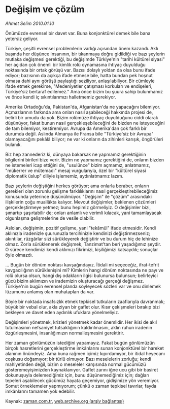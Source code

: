 # Değişim ve çözüm

*Ahmet Selim 2010.01.10*

<tr><td class="metin" colspan="2" style="padding-top: 20px; padding-left: 5px; ">Önümüzde evrensel bir davet var. Buna konjonktürel demek bile bana yetersiz geliyor.</td></tr><tr><td class="metin" colspan="2" style="padding-top: 20px; padding-left: 5px; "><p>Türkiye, çeşitli evrensel problemlerin varlığı açısından önem kazandı. Aklı başında her düşünce insanının, bir tıkanmaya doğru gidildiği ve bazı şeylerin mutlaka değişmesi gerektiği, bu değişimde Türkiye'nin "tarihi kültürel siyasi" her açıdan çok önemli bir kimlik rolü oynamasına ihtiyaç duyulduğu noktasında bir ortak görüşü var. Bazısı dolaylı yoldan da olsa bunu ifade ediyor; bazısının da açıkça ifade etmese bile, hatta bundan pek hoşnut olmasa dahi aynı görüşü paylaştığı seziliyor, anlaşılabiliyor. Bir cümleyle ifade etmek gerekirse, "Medeniyetler çatışması korkuları ve endişeleri, Türkiye'siz bertaraf edilemez." Ama önce bizim bu şuura sahip bulunmamız ve önce kendi iç sıkıntılarımızı halletmemiz gerekiyor.
<p>Amerika Ortadoğu'da, Pakistan'da, Afganistan'da ne yapacağını bilemiyor. Açmazlarının farkında ama onları nasıl aşabileceği hakkında projesi de, belirli bir umudu da yok. Bizim rolümüze ihtiyaç duyulduğunu ciddi olarak düşünüyor, fakat bunun nasıl gerçekleşebileceğini de bizden ne isteyeceğini de tam bilemiyor, kestiremiyor. Avrupa da Amerika'dan çok farklı bir durumda değil. Aslında Almanya ile Fransa bile "Türkiye'siz bir Avrupa" olamayacağını pekâlâ biliyor; ne var ki onların da zihinleri karışık, öngörüleri bulanık.
<p>Biz hep zannederiz ki, dünyaya bakarsak ne yapmamız gerektiğinin bilgilerini birileri bize verir. Bizim ne yapmamız gerektiğini de, onların bizden ne istemeleri icap ettiğini de, "usulünce" bizim açmamız, anlatmamız, "mükerrer ve mütemadi" mesaj vurgularıyla, özel bir "kültürel siyasi diplomatik üslup" diliyle işlememiz, aydınlatmamız lazım.
<p>Bazı şeylerin değiştiğini herkes görüyor; ama onlarla beraber, onların gerekleri olan zorunlu gelişme farklılıklarını nasıl gerçekleştirebileceğimiz konusunda yeterince düşünülmüyor. "Değişim" ile "çözüm" arasındaki ilişkilerin çoğu muallâkta kalıyor. Mevcut değişimler, beklenen çözümleri gerçekleştirmeye yetmez; bunu hepimiz görmeliyiz. O değişimler bizi, şımartıp şaşırtabilir de; onları anlamlı ve verimli kılacak, yani tamamlayacak olgunlaşma gelişmelerine de vesile olabilir.
<p>Aslolan, değişimin, pozitif gelişme, yani "tekâmül" ifade etmesidir. Kendi aklınızla iradenizle şuurunuzla tercihinizle kendinizi değiştirmezseniz; akıntılar, rüzgârlar sizi sürükleyerek değiştirir ve bu durum hiç de lehinize olmaz. Zorla sürüklenerek değişmek, Tanzimat'tan beri yaşadığımız şeydir. O sürece kendimizi kendi aklımızı fikrimizi, kişiliğimizi katsaydık; sonuçlar öyle olmazdı.
<p>... Bugün bir dönüm noktası kavşağındayız. İtidali mi seçeceğiz, ifrat-tefrit kavgacılığının sürüklenişini mi? Kimlerin hangi dönüm noktasında ne payı ve rolü olursa olsun, hangi dış odakların ilgisi bulunursa bulunsun; belirleyici gücü bizim aklımızın ve irademizin oluşturacağı gerçeği değişmez. Türkiye'nin bugün evrensel planda söyleyecek sözleri var ve onu dinlemek lüzumunu anlamış olan muhatapları da var.
<p>Böyle bir noktada insafsızlık etmek tepkisel tutkuların zaaflarıyla davranmak; büyük bir vebal olur, akla ziyan bir gaflet olur. Kısır çekişmeleri bırakıp bizi bekleyen ve davet eden aydınlık ufuklara yönelmeliyiz.
<p>Değişimleri yönetmek, krizleri yönetmek kadar önemlidir. Her ikisi de akıl tutulmasının nefsaniyet tutsaklığının kaldırılmasını, aklın ruhun iradenin özgürleşmesini, insanlığımızın normalleşmesini gerektirir.
<p>Her zaman gönlümüzün istediğini yapamayız. Fakat bugün gönlümüzün birçok hasretlerini gerçekleştirme imkânlarını sunan konjonktürel bir hareket alanının önündeyiz. Ama buna rağmen içimiz kıpırdamıyor, bir itidal heyecanı coşkusu doğamıyor; bir türlü olmuyor. Bazı meselelerin zorluğu; kendi mahiyetinden değil, bizim o meseleler karşısında normal gücümüzü gösteremeyişimizden kaynaklanıyor. Gaflet zarını iğne ucu gibi bir basiret dokunuşuyla delemediğimiz için, bunu düşünemediğimiz için; dağları tepeleri aşabilecek gücümüz hayata geçemiyor, gidişimize yön veremiyor. Somut örneklemeler yapmıyorum; çünkü o zaman tepkisel tavırlar, fayda imkânlarını tamamen yok edebilir. <br/></p></p></p></p></p></p></p></p></p></td></tr>

Kaynak: [zaman.com.tr](http://zaman.com.tr/yazar.do?yazino=938220), [web.archive.org (arşiv bağlantısı)](http://web.archive.org/web/20100207020457/http://zaman.com.tr:80/yazar.do?yazino=938220)

